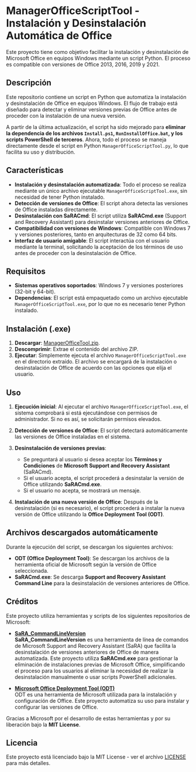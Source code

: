 # ManagerOfficeScriptTool - Instalación y Desinstalación Automática de Office

Este proyecto tiene como objetivo facilitar la instalación y desinstalación de Microsoft Office en equipos Windows mediante un script Python. El proceso es compatible con versiones de Office 2013, 2016, 2019 y 2021.

## Descripción

Este repositorio contiene un script en Python que automatiza la instalación y desinstalación de Office en equipos Windows. El flujo de trabajo está diseñado para detectar y eliminar versiones previas de Office antes de proceder con la instalación de una nueva versión.

A partir de la última actualización, el script ha sido mejorado para **eliminar la dependencia de los archivos `Install.ps1`, `RunInstallOffice.bat`, y los scripts PowerShell de terceros**. Ahora, todo el proceso se maneja directamente desde el script en Python `ManagerOfficeScriptTool.py`, lo que facilita su uso y distribución.

## Características

- **Instalación y desinstalación automatizada**: Todo el proceso se realiza mediante un único archivo ejecutable `ManagerOfficeScriptTool.exe`, sin necesidad de tener Python instalado.
- **Detección de versiones de Office**: El script ahora detecta las versiones de Office instaladas directamente.
- **Desinstalación con SaRACmd**: El script utiliza **SaRACmd.exe** (Support and Recovery Assistant) para desinstalar versiones anteriores de Office.
- **Compatibilidad con versiones de Windows**: Compatible con Windows 7 y versiones posteriores, tanto en arquitecturas de 32 como 64 bits.
- **Interfaz de usuario amigable**: El script interactúa con el usuario mediante la terminal, solicitando la aceptación de los términos de uso antes de proceder con la desinstalación de Office.

## Requisitos

- **Sistemas operativos soportados**: Windows 7 y versiones posteriores (32-bit y 64-bit).
- **Dependencias**: El script está empaquetado como un archivo ejecutable `ManagerOfficeScriptTool.exe`, por lo que no es necesario tener Python instalado.

## Instalación (.exe)

1. **Descargar**: [ManagerOfficeTool.zip](https://github.com/Rodri082/ManagerOfficeScriptTool/releases).
2. **Descomprimir**: Extrae el contenido del archivo ZIP.
3. **Ejecutar**: Simplemente ejecuta el archivo `ManagerOfficeScriptTool.exe` en el directorio extraído. El archivo se encargará de la instalación o desinstalación de Office de acuerdo con las opciones que elija el usuario.

## Uso

1. **Ejecución inicial**: Al ejecutar el archivo `ManagerOfficeScriptTool.exe`, el sistema comprobará si está ejecutándose con permisos de administrador. Si no es así, se solicitarán permisos elevados.
   
2. **Detección de versiones de Office**: El script detectará automáticamente las versiones de Office instaladas en el sistema.

3. **Desinstalación de versiones previas**: 
   - Se preguntará al usuario si desea aceptar los **Términos y Condiciones** de **Microsoft Support and Recovery Assistant** (SaRACmd).
   - Si el usuario acepta, el script procederá a desinstalar la versión de Office utilizando **SaRACmd.exe**.
   - Si el usuario no acepta, se mostrará un mensaje.

4. **Instalación de una nueva versión de Office**: Después de la desinstalación (si es necesario), el script procederá a instalar la nueva versión de Office utilizando la **Office Deployment Tool (ODT)**.

## Archivos descargados automáticamente

Durante la ejecución del script, se descargan los siguientes archivos:

- **ODT (Office Deployment Tool)**: Se descargan los archivos de la herramienta oficial de Microsoft según la versión de Office seleccionada.
- **SaRACmd.exe**: Se descarga **Support and Recovery Assistant Command Line** para la desinstalación de versiones anteriores de Office.

## Créditos

Este proyecto utiliza herramientas y scripts de los siguientes repositorios de Microsoft:

- **[SaRA_CommandLineVersion](https://learn.microsoft.com/en-us/microsoft-365/troubleshoot/administration/assistant-office-uninstall)**  
  **SaRA_CommandLineVersion** es una herramienta de línea de comandos de Microsoft Support and Recovery Assistant (SaRA) que facilita la desinstalación de versiones anteriores de Office de manera automatizada. Este proyecto utiliza **SaRACmd.exe** para gestionar la eliminación de instalaciones previas de Microsoft Office, simplificando el proceso para los usuarios al eliminar la necesidad de realizar la desinstalación manualmente o usar scripts PowerShell adicionales.


- **[Microsoft Office Deployment Tool (ODT)](https://learn.microsoft.com/en-us/microsoft-365-apps/deploy/overview-office-deployment-tool)**  
  ODT es una herramienta de Microsoft utilizada para la instalación y configuración de Office. Este proyecto automatiza su uso para instalar y configurar las versiones de Office.

Gracias a Microsoft por el desarrollo de estas herramientas y por su liberación bajo la **MIT License**.

## Licencia

Este proyecto está licenciado bajo la MIT License - ver el archivo [LICENSE](./LICENSE) para más detalles.
